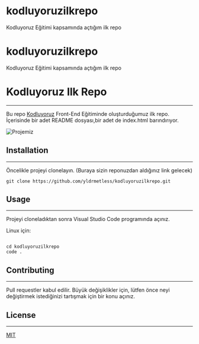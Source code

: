 # kodluyoruzilkrepo
Kodluyoruz Eğitimi kapsamında açtığım ilk repo

# kodluyoruzilkrepo
Kodluyoruz Eğitimi kapsamında açtığım ilk repo

# Kodluyoruz Ilk Repo
--- 
Bu repo [Kodluyoruz](https://www.kodluyoruz.org/) Front-End Eğitiminde oluşturduğumuz ilk repo. İçerisinde bir adet README dosyası,bir adet de index.html barındırıyor.

![Projemiz](C:\Users\meteh\Desktop\github.png)

## Installation
---
Öncelikle projeyi clonelayın. (Buraya sizin reponuzdan aldığınız link gelecek)

`git clone https://github.com/yldrmetless/kodluyoruzilkrepo.git` 

## Usage
---
Projeyi cloneladıktan sonra Visual Studio Code programında açınız.

Linux için:

```

cd kodluyoruzilkrepo
code .
```

## Contributing
---
Pull requestler kabul edilir. Büyük değişiklikler için, lütfen önce neyi değiştirmek istediğinizi tartışmak için bir konu açınız.


## License
---
[MIT](https://choosealicense.com/licenses/mit/)